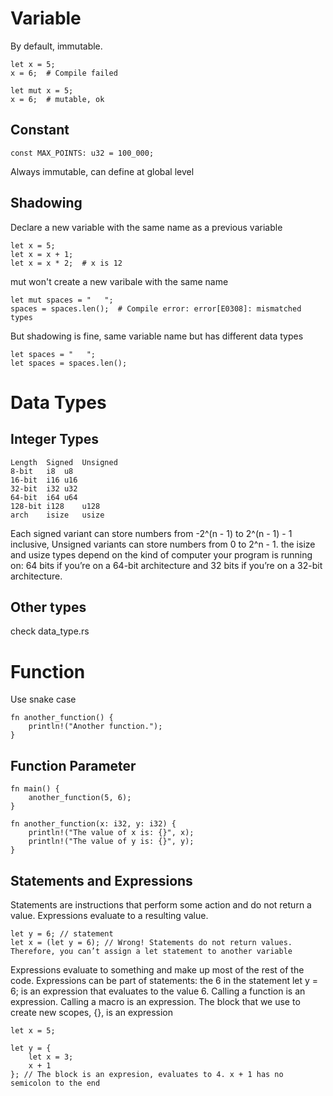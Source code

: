 # Variable
By default, immutable.

    let x = 5;
    x = 6;  # Compile failed

    let mut x = 5;
    x = 6;  # mutable, ok

## Constant
    const MAX_POINTS: u32 = 100_000;

Always immutable, can define at global level

## Shadowing
Declare a new variable with the same name as a previous variable

    let x = 5;
    let x = x + 1;
    let x = x * 2;  # x is 12

mut won't create a new varibale with the same name

    let mut spaces = "   ";
    spaces = spaces.len();  # Compile error: error[E0308]: mismatched types
 
But shadowing is fine, same variable name but has different data types 

    let spaces = "   ";
    let spaces = spaces.len();

# Data Types
## Integer Types

    Length	Signed	Unsigned
    8-bit	i8	u8
    16-bit	i16	u16
    32-bit	i32	u32
    64-bit	i64	u64
    128-bit	i128	u128
    arch	isize	usize

Each signed variant can store numbers from -2^(n - 1) to 2^(n - 1) - 1 inclusive, Unsigned variants can store numbers from 0 to 2^n - 1.
the isize and usize types depend on the kind of computer your program is running on: 64 bits if you’re on a 64-bit architecture and 32 bits if you’re on a 32-bit architecture.

## Other types
check data_type.rs

# Function
Use snake case

    fn another_function() {
        println!("Another function.");
    }

## Function Parameter

    fn main() {
        another_function(5, 6);
    }

    fn another_function(x: i32, y: i32) {
        println!("The value of x is: {}", x);
        println!("The value of y is: {}", y);
    }

## Statements and Expressions
Statements are instructions that perform some action and do not return a value. Expressions evaluate to a resulting value. 

    let y = 6; // statement
    let x = (let y = 6); // Wrong! Statements do not return values. Therefore, you can’t assign a let statement to another variable

Expressions evaluate to something and make up most of the rest of the code.
Expressions can be part of statements: the 6 in the statement let y = 6; is an expression that evaluates to the value 6. Calling a function is an expression. Calling a macro is an expression. The block that we use to create new scopes, {}, is an expression

    let x = 5;

    let y = {
        let x = 3;
        x + 1
    }; // The block is an expresion, evaluates to 4. x + 1 has no semicolon to the end
